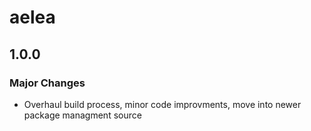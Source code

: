 # aelea

## 1.0.0

### Major Changes

- Overhaul build process, minor code improvments, move into newer package managment source
